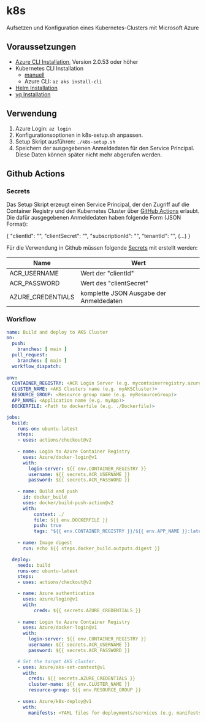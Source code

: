 # k8s
Aufsetzen und Konfiguration eines Kubernetes-Clusters mit Microsoft Azure

## Voraussetzungen

- [Azure CLI Installation](https://docs.microsoft.com/en-us/cli/azure/install-azure-cli), Version 2.0.53 oder höher
- Kubernetes CLI Installation
  - [manuell](https://kubernetes.io/docs/tasks/tools/)
  - Azure CLI: `az aks install-cli`
- [Helm Installation](https://helm.sh/docs/intro/install/)
- [yq Installation](https://mikefarah.gitbook.io/yq/)

## Verwendung

1. Azure Login: `az login`
2. Konfigurationsoptionen in k8s-setup.sh anpassen.
3. Setup Skript ausführen: `./k8s-setup.sh`
4. Speichern der ausgegebenen Anmeldedaten für den Service Principal. Diese Daten können später nicht mehr abgerufen werden.

## Github Actions

### Secrets

Das Setup Skript erzeugt einen Service Principal, der den Zugriff auf die Container Registry und den Kubernetes Cluster über [GitHub Actions](https://docs.github.com/en/actions) erlaubt. Die dafür ausgegebenen Anmeldedaten haben folgende Form (JSON Format):

{
    "clientId": "<GUID>",
    "clientSecret": "<GUID>",
    "subscriptionId": "<GUID>",
    "tenantId": "<GUID>",
    (...)
  }

Für die Verwendung in Github müssen folgende [Secrets](https://docs.github.com/en/actions/reference/encrypted-secrets) mit erstellt werden:

| Name              | Wert                                    |
| ----------------- | --------------------------------------- |
| ACR_USERNAME      | Wert der "clientId"                     |
| ACR_PASSWORD      | Wert des "clientSecret"                 |
| AZURE_CREDENTIALS | komplette JSON Ausgabe der Anmeldedaten |

### Workflow

```yaml
name: Build and deploy to AKS Cluster
on:
  push:
    branches: [ main ]
  pull_request:
    branches: [ main ]
  workflow_dispatch:
  
env:
  CONTAINER_REGISTRY: <ACR Login Server (e.g. mycontainerregistry.azurecr.io)>
  CLUSTER_NAME: <AKS Clusters name (e.g. myAKSCluster)>
  RESOURCE_GROUP: <Resource group name (e.g. myResourceGroup)>
  APP_NAME: <Application name (e.g. myApp)>
  DOCKERFILE: <Path to dockerfile (e.g. ./Dockerfile)>

jobs:
  build:
    runs-on: ubuntu-latest
    steps:
    - uses: actions/checkout@v2
    
    - name: Login to Azure Container Registry
      uses: Azure/docker-login@v1
      with:
        login-server: ${{ env.CONTAINER_REGISTRY }}
        username: ${{ secrets.ACR_USERNAME }}
        password: ${{ secrets.ACR_PASSWORD }}
        
    - name: Build and push
      id: docker_build
      uses: docker/build-push-action@v2
      with:
          context: ./
          file: ${{ env.DOCKERFILE }}
          push: true
          tags: "${{ env.CONTAINER_REGISTRY }}/${{ env.APP_NAME }}:latest"
          
    - name: Image digest
      run: echo ${{ steps.docker_build.outputs.digest }}

  deploy:
    needs: build
    runs-on: ubuntu-latest
    steps:
    - uses: actions/checkout@v2

    - name: Azure authentication
      uses: azure/login@v1
      with:
          creds: ${{ secrets.AZURE_CREDENTIALS }}
          
    - name: Login to Azure Container Registry
      uses: Azure/docker-login@v1
      with:
        login-server: ${{ env.CONTAINER_REGISTRY }}
        username: ${{ secrets.ACR_USERNAME }}
        password: ${{ secrets.ACR_PASSWORD }}

    # Set the target AKS cluster.
    - uses: Azure/aks-set-context@v1
      with:
        creds: ${{ secrets.AZURE_CREDENTIALS }}
        cluster-name: ${{ env.CLUSTER_NAME }}
        resource-group: ${{ env.RESOURCE_GROUP }}
        
    - uses: Azure/k8s-deploy@v1
      with:
        manifests: <YAML files for deployments/services (e.g. manifests/myapp.yaml)>

```

